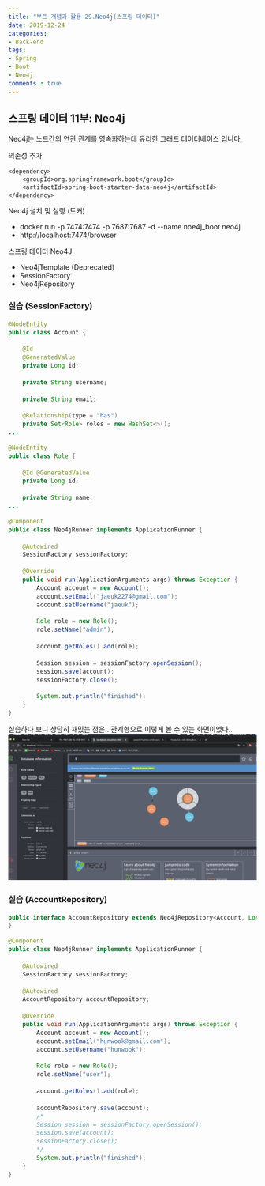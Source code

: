 ```yaml
---
title: "부트 개념과 활용-29.Neo4j(스프링 데이터)"
date: 2019-12-24
categories:
- Back-end
tags:
- Spring 
- Boot
- Neo4j
comments : true
---
```


## 스프링 데이터 11부: Neo4j
Neo4j는 노드간의 연관 관계를 영속화하는데 유리한 그래프 데이터베이스 입니다.


의존성 추가
~~~
<dependency>
    <groupId>org.springframework.boot</groupId>
    <artifactId>spring-boot-starter-data-neo4j</artifactId>
</dependency>
~~~


Neo4j 설치 및 실행 (도커)
- docker run -p 7474:7474 -p 7687:7687 -d --name noe4j_boot neo4j
- http://localhost:7474/browser


스프링 데이터 Neo4J
- Neo4jTemplate (Deprecated)
- SessionFactory
- Neo4jRepository



### 실습 (SessionFactory)
~~~java
@NodeEntity
public class Account {

    @Id
    @GeneratedValue
    private Long id;

    private String username;

    private String email;

    @Relationship(type = "has")
    private Set<Role> roles = new HashSet<>();
...
~~~

~~~java
@NodeEntity
public class Role {

    @Id @GeneratedValue
    private Long id;

    private String name;
...
~~~

~~~java
@Component
public class Neo4jRunner implements ApplicationRunner {

    @Autowired
    SessionFactory sessionFactory;

    @Override
    public void run(ApplicationArguments args) throws Exception {
        Account account = new Account();
        account.setEmail("jaeuk2274@gmail.com");
        account.setUsername("jaeuk");

        Role role = new Role();
        role.setName("admin");

        account.getRoles().add(role);

        Session session = sessionFactory.openSession();
        session.save(account);
        sessionFactory.close();

        System.out.println("finished");
    }
}

~~~

실습하다 보니 상당히 재밌는 점은.. 관계형으로 이렇게 볼 수 있는 화면이었다.. 
![neo4j](https://github.com/jaeuk2274/jaeuk2274.github.io/blob/master/_posts/img/%EC%8A%A4%ED%94%84%EB%A7%81%20%EB%B6%80%ED%8A%B8%20%EA%B0%9C%EB%85%90%EA%B3%BC%20%ED%99%9C%EC%9A%A9/10.neo4j.png?raw=true)


### 실습 (AccountRepository)
~~~java
public interface AccountRepository extends Neo4jRepository<Account, Long> {
}
~~~

~~~java
@Component
public class Neo4jRunner implements ApplicationRunner {

    @Autowired
    SessionFactory sessionFactory;

    @Autowired
    AccountRepository accountRepository;

    @Override
    public void run(ApplicationArguments args) throws Exception {
        Account account = new Account();
        account.setEmail("hunwook@gmail.com");
        account.setUsername("hunwook");

        Role role = new Role();
        role.setName("user");

        account.getRoles().add(role);

        accountRepository.save(account);
        /*
        Session session = sessionFactory.openSession();
        session.save(account);
        sessionFactory.close();
        */
        System.out.println("finished");
    }
}
~~~
